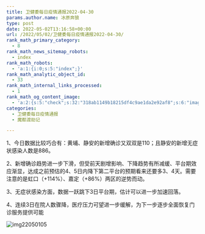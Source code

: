 ```yaml
---
title: 卫健委每日疫情通报2022-04-30
params.author.name: 冰原奔狼
type: post
date: 2022-05-02T13:16:58+00:00
url: /2022/05/02/卫健委每日疫情通报2022-04-30/
rank_math_primary_category:
  - 8
rank_math_news_sitemap_robots:
  - index
rank_math_robots:
  - 'a:1:{i:0;s:5:"index";}'
rank_math_analytic_object_id:
  - 33
rank_math_internal_links_processed:
  - 1
rank_math_og_content_image:
  - 'a:2:{s:5:"check";s:32:"318ab1149b18215df4c9ae1da2e92af8";s:6:"images";a:0:{}}'
categories:
  - 卫健委每日疫情通报
  - 魔都渡劫记

---
```

1、今日数据比较巧合有：黄埔、静安的新增确诊又双双是110；且静安的新增无症状感染人数是886。

2、新增确诊趋势进一步下滑，但受前天剧增影响、下降趋势有所减缓、平台期效应渐显，达成之前预估的4、5日内降下第二平台的预期看来还要多3、4天。需要注意的是虹口（+114%）、嘉定（+86%）两区的逆势而动。

3、无症状感染方面，数据一跃跳下3日平台期，估计可以进一步加速回落。

4、连续3日在院人数骤降，医疗压力可望进一步缓解，为下一步逐步全面恢复门诊服务提供可能

<img decoding="async" src="https://i0.wp.com/s2.loli.net/2022/05/02/tCQxMFbkq6ApZv3.jpg?w=640&#038;ssl=1" alt="img22050105" data-recalc-dims="1" />
